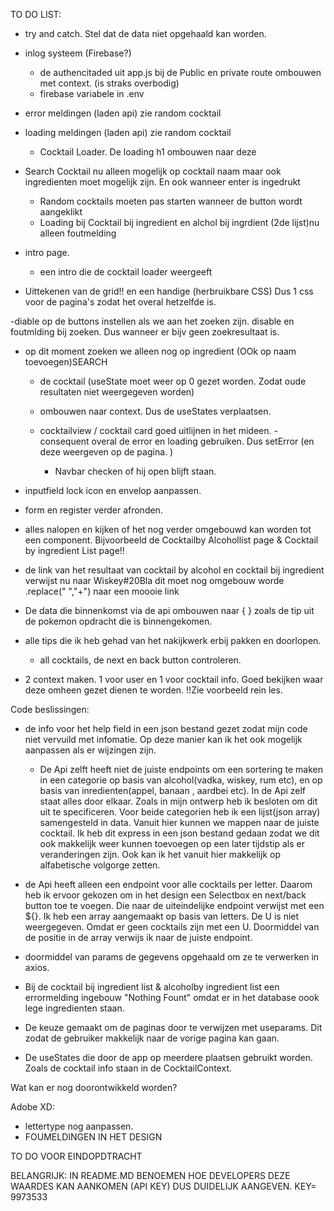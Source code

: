 
TO DO LIST: 
- try and catch. Stel dat de data niet opgehaald kan worden. 
- inlog systeem (Firebase?)
  - de authencitaded uit app.js bij de Public en private route ombouwen met context. (is straks overbodig)
  - firebase variabele in .env
  
- error meldingen (laden api) zie random cocktail
- loading meldingen (laden api) zie random cocktail
  - Cocktail Loader. De loading h1 ombouwen naar deze

- Search Cocktail nu alleen mogelijk op cocktail naam maar ook ingredienten moet mogelijk zijn. En ook wanneer enter is ingedrukt
  - Random cocktails moeten pas starten wanneer de button wordt aangeklikt
  - Loading bij Cocktail bij ingredient en alchol bij ingrdient (2de lijst)nu alleen foutmelding
  
- intro page. 
  - een intro die de cocktail loader weergeeft
  
- Uittekenen van de grid!! en een handige (herbruikbare CSS) Dus 1 css voor de pagina's zodat het overal hetzelfde is.


-diable op de buttons instellen als we aan het zoeken zijn.
  disable en foutmlding bij zoeken. Dus wanneer er bijv geen zoekresultaat is.
- op dit moment zoeken we alleen nog op ingredient (OOk op naam toevoegen)SEARCH

  - de cocktail (useState moet weer op 0 gezet worden. Zodat oude resultaten niet weergegeven worden)

  - ombouwen naar context. Dus de useStates verplaatsen.
  - cocktailview / cocktail card goed uitlijnen in het mideen. 
  -consequent overal de error en loading gebruiken. Dus setError (en deze weergeven op de pagina. )
    - Navbar checken of hij open blijft staan.
- inputfield lock icon en envelop aanpassen. 
- form en register verder afronden.
- alles nalopen en kijken of het nog verder omgebouwd kan worden tot een component. Bijvoorbeeld de Cocktailby Alcohollist page & Cocktail by ingredient List page!! 
- de link van het resultaat van cocktail by alcohol en cocktail bij ingredient verwijst nu naar Wiskey#20Bla dit moet nog omgebouw worde .replace(" ","+") naar een moooie link
-  De data die binnenkomst via de api ombouwen naar { } zoals de tip uit de pokemon opdracht die is binnengekomen.
- alle tips die ik heb gehad van het nakijkwerk erbij pakken en doorlopen.

  - all cocktails, de next en back button controleren.
- 2 context maken. 1 voor user en 1 voor cocktail info. Goed bekijken waar deze omheen gezet dienen te worden. !!Zie voorbeeld rein les.




Code beslissingen:
- de info voor het help field in een json bestand gezet zodat mijn code niet vervuild met infomatie. 
Op deze manier kan ik het ook mogelijk aanpassen als er wijzingen zijn.
  - De Api zelft heeft niet de juiste endpoints om een sortering te maken in een categorie op basis van alcohol(vadka, wiskey, rum etc), en op basis van inredienten(appel, banaan , aardbei etc). In de Api zelf staat alles door elkaar. 
    Zoals in mijn ontwerp heb ik besloten om dit uit te specificeren. Voor beide categorien heb ik een lijst(json array) samengesteld in data. Vanuit hier kunnen we mappen naar de juiste cocktail. Ik heb dit express in een json bestand gedaan zodat we dit ook makkelijk weer kunnen toevoegen op een later tijdstip als er veranderingen zijn. 
    Ook kan ik het vanuit hier makkelijk op alfabetische volgorge zetten.
    
- de Api heeft alleen een endpoint voor alle cocktails per letter. Daarom heb ik ervoor gekozen om in het design een Selectbox en next/back button toe te voegen. 
    Die naar de uiteindelijke endpoint verwijst met een ${}. Ik heb een array aangemaakt op basis van letters. De U is niet weergegeven. Omdat er geen cocktails zijn met een U. 
      Doormiddel van de positie in de array verwijs ik naar de juiste endpoint.
- doormiddel van params de gegevens opgehaald om ze te verwerken in axios.
  
- Bij de cocktail bij ingredient list & alcoholby ingredient list een errormelding ingebouw "Nothing Fount" omdat er in het database oook lege ingredienten staan.
- De keuze gemaakt om de paginas door te verwijzen met useparams. Dit zodat de gebruiker makkelijk naar de vorige pagina kan gaan.

- De useStates die door de app op meerdere plaatsen gebruikt worden. Zoals de cocktail info staan in de CocktailContext.


Wat kan er nog doorontwikkeld worden?



Adobe XD: 
- lettertype nog aanpassen.
- FOUMELDINGEN IN HET DESIGN

TO DO VOOR EINDOPDTRACHT

BELANGRIJK: IN README.MD BENOEMEN HOE DEVELOPERS DEZE WAARDES KAN AANKOMEN (API KEY) DUS DUIDELIJK AANGEVEN. KEY= 9973533